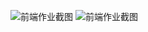 ![前端作业截图](https://gitee.com/pengqiang666/jekyll-resume/raw/master/img/%E5%B0%8F%E7%A8%8B%E5%BA%8F%E7%AC%AC%E4%BA%8C%E9%A2%98%E4%BD%9C%E4%B8%9A%E6%88%AA%E5%9B%BE.png)
![前端作业截图](https://gitee.com/pengqiang666/jekyll-resume/raw/master/img/%E5%B0%8F%E7%A8%8B%E5%BA%8F%E7%AC%AC%E4%BA%8C%E9%A2%98%E6%88%AA%E5%9B%BE1.png)
